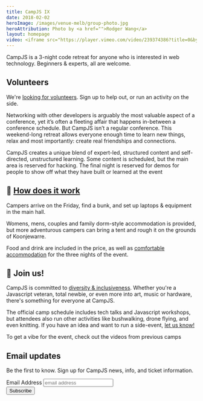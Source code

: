 ```yaml
---
title: CampJS IX
date: 2018-02-02
heroImage: /images/venue-melb/group-photo.jpg
heroAttribution: Photo by <a href="">Rodger Wang</a>
layout: homepage
video: <iframe src="https://player.vimeo.com/video/239374386?title=0&byline=0&portrait=0" width="640" height="360" frameborder="0" webkitallowfullscreen mozallowfullscreen allowfullscreen></iframe>
---
```

<p class="lead">CampJS is a 3-night code retreat for anyone who is interested in web technology. Beginners &amp; experts, all are welcome.</p>

<div class="card mb-3">
<div class="card-body">
<div class="row">
  <div class="col-md-12">
    <h2>Volunteers</h2>
    <p>We're <a href="/organisers">looking for volunteers</a>.</strong> Sign up to help out, or run an activity on the side.</p>
  </div>
</div>
</div>
</div>

Networking with other developers is arguably the most valuable aspect of a conference, yet it’s often a fleeting affair that happens in-between a conference schedule. But CampJS isn’t a regular conference. This weekend-long retreat allows everyone enough time to learn new things, relax and most importantly: create real friendships and connections.

CampJS creates a unique blend of expert-led, structured content and self-directed, unstructured learning. Some content is scheduled, but the main area is reserved for hacking. The final night is reserved for demos for people to show off what they have built or learned at the event

<h2>🤔 <a href="/the-camp/">How does it work</a></h2>

Campers arrive on the Friday, find a bunk, and set up laptops & equipment in the main hall.

Womens, mens, couples and family dorm-style accommodation is provided, but more adventurous campers can bring a tent and rough it on the grounds of Koonjewarre.

Food and drink are included in the price, as well as <a href='/the-camp/accommodation'>comfortable accommodation</a> for the three nights of the event.

## 🙋 Join us!
CampJS is committed to <a href="/diversity-inclusiveness">diversity &amp; inclusiveness</a>. Whether you're a Javascript veteran, total newbie, or even more into art, music or hardware, there's something for everyone at CampJS.

The official camp schedule includes tech talks and Javascript workshops, but attendees also run other activities like bushwalking, drone flying, and even knitting. If you have an idea and want to run a side-event, <a href="/organisers">let us know!</a>

To get a vibe for the event, check out the videos from previous camps

<div class="card mb-3">
<div class="card-body">
<h2>Email updates</h2>
<p>Be the first to know. Sign up for CampJS news, info, and ticket information.</p>
<!-- Begin MailChimp Signup Form -->
<form action="https://campjs.us17.list-manage.com/subscribe/post?u=9e86f175da4d21a075d7c3e68&amp;id=da991fb395" method="post" id="mc-embedded-subscribe-form" name="mc-embedded-subscribe-form" class="form-inline" target="_blank" novalidate>
	<label for="mce-EMAIL" class="sr-only">Email Address</label>
	<input type="email" value="" name="EMAIL" class="required email mr-2" id="mce-EMAIL" placeholder="email address">
		<div class="response" id="mce-error-response" style="display:none"></div>
		<div class="response" id="mce-success-response" style="display:none"></div>
    <div style="position: absolute; left: -5000px;" aria-hidden="true"><input type="text" name="b_9e86f175da4d21a075d7c3e68_da991fb395" tabindex="-1" value=""></div>
    <div class="clear"><input type="submit" value="Subscribe" name="subscribe" id="mc-embedded-subscribe" class="button"></div>
    </div>
</form>

</div>
</div>
